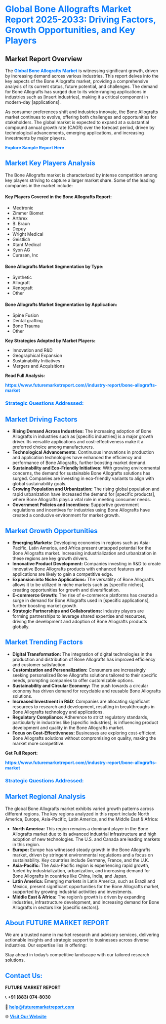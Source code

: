 <h1 style="color: #007BFF;">Global Bone Allografts Market Report 2025-2033: Driving Factors, Growth Opportunities, and Key Players</h1>

<section id="overview">
<h2>Market Report Overview</h2>
<p>The <a href="https://www.futuremarketreport.com//industry-report/bone-allografts-market" style="color: #007BFF; text-decoration: none;"><strong>Global Bone Allografts Market</strong></a> is witnessing significant growth, driven by increasing demand across various industries. This report delves into the key aspects of the Bone Allografts market, providing a comprehensive analysis of its current status, future potential, and challenges. The demand for Bone Allografts has surged due to its wide-ranging applications in industries such as [insert industries], making it a critical component in modern-day [applications].</p>
<p>As consumer preferences shift and industries innovate, the Bone Allografts market continues to evolve, offering both challenges and opportunities for stakeholders. The global market is expected to expand at a substantial compound annual growth rate (CAGR) over the forecast period, driven by technological advancements, emerging applications, and increasing investments by major players.</p>
</section>

<section id="overview">
<p><a href="https://www.futuremarketreport.com//request-sample/reportId=59452" style="color: #007BFF; text-decoration: none;"><strong>Explore Sample Report Here</strong></a></p>
</section>

<section id="key-players">
<h2 style="color: #007BFF;">Market Key Players Analysis</h2>
<p>The Bone Allografts market is characterized by intense competition among key players striving to capture a larger market share. Some of the leading companies in the market include:</p>
<h4>Key Players Covered in the Bone Allografts Report:</h4>
<ul><li>Medtronic</li><li>Zimmer Biomet</li><li>Arthrex</li><li>B. Braun</li><li>Depuy</li><li>Wright Medical</li><li>Geistlich</li><li>Xtant Medical</li><li>Kyon AG</li><li>Curasan, Inc</li></ul>
<h4>Bone Allografts Market Segmentation by Type:</h4>
<ul><li>Synthetic</li><li>Allograft</li><li>Xenograft</li><li>Other</li></ul>

<h4>Bone Allografts Market Segmentation by Application:</h4>
<ul><li>Spine Fusion</li><li>Dental grafting</li><li>Bone Trauma</li><li>Other</li></ul>
<p><strong>Key Strategies Adopted by Market Players:</strong></p>
<ul>
<li>Innovation and R&D</li>
<li>Geographical Expansion</li>
<li>Sustainability Initiatives</li>
<li>Mergers and Acquisitions</li>
</ul>
</section>

<section>
<p><strong>Read Full Analysis: </strong></p><a href="https://www.futuremarketreport.com//industry-report/bone-allografts-market" style="color: #007BFF; text-decoration: none;"><strong>https://www.futuremarketreport.com//industry-report/bone-allografts-market</strong></a>
<h3 style="color: #007BFF;">Strategic Questions Addressed:</h3>
</section>

<section id="driving-factors">
<h2 style="color: #007BFF;">Market Driving Factors</h2>
<ul>
<li><strong>Rising Demand Across Industries:</strong> The increasing adoption of Bone Allografts in industries such as [specific industries] is a major growth driver. Its versatile applications and cost-effectiveness make it a preferred choice among manufacturers.</li>
<li><strong>Technological Advancements:</strong> Continuous innovations in production and application technologies have enhanced the efficiency and performance of Bone Allografts, further boosting market demand.</li>
<li><strong>Sustainability and Eco-Friendly Initiatives:</strong> With growing environmental concerns, the demand for sustainable Bone Allografts solutions has surged. Companies are investing in eco-friendly variants to align with global sustainability goals.</li>
<li><strong>Growing Population and Urbanization:</strong> The rising global population and rapid urbanization have increased the demand for [specific products], where Bone Allografts plays a vital role in meeting consumer needs.</li>
<li><strong>Government Policies and Incentives:</strong> Supportive government regulations and incentives for industries using Bone Allografts have created a conducive environment for market growth.</li>
</ul>
</section>

<section id="growth-opportunities">
<h2 style="color: #007BFF;">Market Growth Opportunities</h2>
<ul>
<li><strong>Emerging Markets:</strong> Developing economies in regions such as Asia-Pacific, Latin America, and Africa present untapped potential for the Bone Allografts market. Increasing industrialization and urbanization in these regions are key growth drivers.</li>
<li><strong>Innovative Product Development:</strong> Companies investing in R&D to create innovative Bone Allografts products with enhanced features and applications are likely to gain a competitive edge.</li>
<li><strong>Expansion into Niche Applications:</strong> The versatility of Bone Allografts allows it to be utilized in niche markets such as [specific niches], creating opportunities for growth and diversification.</li>
<li><strong>E-commerce Growth:</strong> The rise of e-commerce platforms has created a surge in demand for Bone Allografts used in [specific applications], further boosting market growth.</li>
<li><strong>Strategic Partnerships and Collaborations:</strong> Industry players are forming partnerships to leverage shared expertise and resources, driving the development and adoption of Bone Allografts products globally.</li>
</ul>
</section>

<section id="trending-factors">
<h2 style="color: #007BFF;">Market Trending Factors</h2>
<ul>
<li><strong>Digital Transformation:</strong> The integration of digital technologies in the production and distribution of Bone Allografts has improved efficiency and customer satisfaction.</li>
<li><strong>Customization and Personalization:</strong> Consumers are increasingly seeking personalized Bone Allografts solutions tailored to their specific needs, prompting companies to offer customizable options.</li>
<li><strong>Sustainability and Circular Economy:</strong> The push towards a circular economy has driven demand for recyclable and reusable Bone Allografts solutions.</li>
<li><strong>Increased Investment in R&D:</strong> Companies are allocating significant resources to research and development, resulting in breakthroughs in Bone Allografts technology and applications.</li>
<li><strong>Regulatory Compliance:</strong> Adherence to strict regulatory standards, particularly in industries like [specific industries], is influencing product development and quality in the Bone Allografts market.</li>
<li><strong>Focus on Cost-Effectiveness:</strong> Businesses are exploring cost-efficient Bone Allografts solutions without compromising on quality, making the market more competitive.</li>
</ul>
</section>

<section>
<p><strong>Get Full Report: </strong></p><a href="https://www.futuremarketreport.com//industry-report/bone-allografts-market" style="color: #007BFF; text-decoration: none;"><strong>https://www.futuremarketreport.com//industry-report/bone-allografts-market</strong></a>
<h3 style="color: #007BFF;">Strategic Questions Addressed:</h3>
</section>


<section id="regional-analysis">
<h2 style="color: #007BFF;">Market Regional Analysis</h2>
<p>The global Bone Allografts market exhibits varied growth patterns across different regions. The key regions analyzed in this report include North America, Europe, Asia-Pacific, Latin America, and the Middle East & Africa:</p>
<ul>
<li><strong>North America:</strong> This region remains a dominant player in the Bone Allografts market due to its advanced industrial infrastructure and high adoption of new technologies. The U.S. and Canada are leading markets in this region.</li>
<li><strong>Europe:</strong> Europe has witnessed steady growth in the Bone Allografts market, driven by stringent environmental regulations and a focus on sustainability. Key countries include Germany, France, and the U.K.</li>
<li><strong>Asia-Pacific:</strong> The Asia-Pacific region is experiencing rapid growth, fueled by industrialization, urbanization, and increasing demand for Bone Allografts in countries like China, India, and Japan.</li>
<li><strong>Latin America:</strong> Emerging markets in Latin America, such as Brazil and Mexico, present significant opportunities for the Bone Allografts market, supported by growing industrial activities and investments.</li>
<li><strong>Middle East & Africa:</strong> The region’s growth is driven by expanding industries, infrastructure development, and increasing demand for Bone Allografts in sectors like [specific sectors].</li>
</ul>
</section>

<footer>
<h2 style="color: #007BFF;">About FUTURE MARKET REPORT</h2>
<p>We are a trusted name in market research and advisory services, delivering actionable insights and strategic support to businesses across diverse industries. Our expertise lies in offering:</p>

<p>Stay ahead in today’s competitive landscape with our tailored research solutions.</p>

<h2 style="color: #007BFF;">Contact Us:</h2>
<p><strong>FUTURE MARKET REPORT</strong></p>
<p>📞 <strong>+91 (883) 074-8030</strong></p>
<p>📧 <strong><a href="mailto:help@futuremarketreport.com" style="color: #007BFF;">help@futuremarketreport.com</a></strong></p>
<p>🌐 <strong><a href="https://www.futuremarketreport.com/" style="color: #007BFF;">Visit Our Website</a></strong></p>
</footer>
